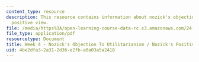```yaml
---
content_type: resource
description: This resource contains information about nozick's objection to utilitarianism/nozick's
  positive view.
file: /media/https%3A/open-learning-course-data-rc.s3.amazonaws.com/24-04j-justice-spring-2012/4be2dfa32a312d36e2fba0a03a5a2418_MIT24_04JS12_Week4.pdf
file_type: application/pdf
resourcetype: Document
title: Week 4 - Nozick's Objection To Utilitarianism / Nozick's Positive View
uid: 4be2dfa3-2a31-2d36-e2fb-a0a03a5a2418
---
```

